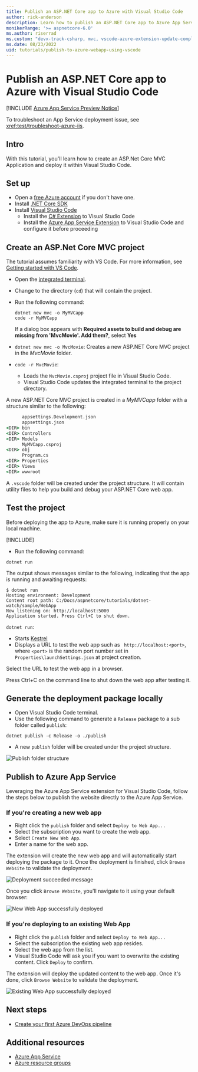 ```yaml
---
title: Publish an ASP.NET Core app to Azure with Visual Studio Code
author: rick-anderson
description: Learn how to publish an ASP.NET Core app to Azure App Service using Visual Studio Code
monikerRange: '>= aspnetcore-6.0'
ms.author: riserrad
ms.custom: "devx-track-csharp, mvc, vscode-azure-extension-update-completed"
ms.date: 08/23/2022
uid: tutorials/publish-to-azure-webapp-using-vscode
---
```


# Publish an ASP.NET Core app to Azure with Visual Studio Code

[!INCLUDE [Azure App Service Preview Notice](../includes/azure-apps-preview-notice.md)]

To troubleshoot an App Service deployment issue, see <xref:test/troubleshoot-azure-iis>.

## Intro

With this tutorial, you'll learn how to create an ASP.Net Core MVC Application and deploy it within Visual Studio Code.

## Set up

* Open a [free Azure account](https://azure.microsoft.com/free/dotnet/) if you don't have one.
* Install [.NET Core SDK](https://dotnet.microsoft.com/download)
* Install [Visual Studio Code](https://code.visualstudio.com/Download)
  * Install the [C# Extension](https://marketplace.visualstudio.com/items?itemName=ms-dotnettools.csharp) to Visual Studio Code
  * Install the [Azure App Service Extension](https://marketplace.visualstudio.com/items?itemName=ms-azuretools.vscode-azureappservice)
  to Visual Studio Code and configure it before proceeding

## Create an ASP.Net Core MVC project

The tutorial assumes familiarity with VS Code. For more information, see [Getting started with VS Code](https://code.visualstudio.com/docs).

* Open the [integrated terminal](https://code.visualstudio.com/docs/editor/integrated-terminal).
* Change to the directory (`cd`) that will contain the project.
* Run the following command:

   ```dotnetcli
   dotnet new mvc -o MyMVCapp
   code -r MyMVCapp
   ```

  If a dialog box appears with **Required assets to build and debug are missing from 'MvcMovie'. Add them?**, select **Yes**

* `dotnet new mvc -o MvcMovie`: Creates a new ASP.NET Core MVC project in the *MvcMovie* folder.
* `code -r MvcMovie`:
  * Loads the `MvcMovie.csproj` project file in Visual Studio Code.
  * Visual Studio Code updates the integrated terminal to the project directory.

A new ASP.NET Core MVC project is created in a *MyMVCapp* folder with a structure similar to the following:

```cmd
      appsettings.Development.json
      appsettings.json
<DIR> bin
<DIR> Controllers
<DIR> Models
      MyMVCapp.csproj
<DIR> obj
      Program.cs
<DIR> Properties
<DIR> Views
<DIR> wwwroot
```

A `.vscode` folder will be created under the project structure. It will contain utility files to help you build and debug your ASP.NET Core web app.

## Test the project

Before deploying the app to Azure, make sure it is running properly on your local machine.

 [!INCLUDE[](~/includes/trustCertVSC.md)]

* Run the following command:

```dotnetcli
dotnet run
```

The output shows messages similar to the following, indicating that the app is running and awaiting requests:

```dotnetcli
$ dotnet run
Hosting environment: Development
Content root path: C:/Docs/aspnetcore/tutorials/dotnet-watch/sample/WebApp
Now listening on: http://localhost:5000
Application started. Press Ctrl+C to shut down.
```

`dotnet run`:

* Starts [Kestrel](xref:fundamentals/servers/kestrel)
* Displays a URL to test the web app such as ` http://localhost:<port>`, where `<port>` is the random port number set in `Properties\launchSettings.json` at project creation.

Select the URL to test the web app in a browser.

Press Ctrl+C on the command line to shut down the web app after testing it.

## Generate the deployment package locally

* Open Visual Studio Code terminal.
* Use the following command to generate a `Release` package to a sub folder called `publish`:

```dotnetcli
dotnet publish -c Release -o ./publish
```

* A new `publish` folder will be created under the project structure.

![Publish folder structure](publish-to-azure-webapp-using-vscode/_static/publish-folder.jpg)

## Publish to Azure App Service

Leveraging the Azure App Service extension for Visual Studio Code, follow the steps below to publish the website directly to the Azure App Service.

### If you're creating a new web app

* Right click the `publish` folder and select `Deploy to Web App...`
* Select the subscription you want to create the web app.
* Select `Create New Web App`.
* Enter a name for the web app.

The extension will create the new web app and will automatically start deploying the package to it. Once the deployment is finished, click `Browse Website` to validate the deployment.

![Deployment succeeded message](publish-to-azure-webapp-using-vscode/_static/deployment-succeeded-message.jpg)

Once you click `Browse Website`, you'll navigate to it using your default browser:

![New Web App successfully deployed](publish-to-azure-webapp-using-vscode/_static/new-webapp-deployed.jpg)

### If you're deploying to an existing Web App

* Right click the `publish` folder and select `Deploy to Web App...`
* Select the subscription the existing web app resides.
* Select the web app from the list.
* Visual Studio Code will ask you if you want to overwrite the existing content. Click `Deploy` to confirm.

The extension will deploy the updated content to the web app. Once it's done, click `Browse Website` to validate the deployment.

![Existing Web App successfully deployed](publish-to-azure-webapp-using-vscode/_static/existing-webapp-deployed.jpg)

## Next steps

* [Create your first Azure DevOps pipeline](/azure/devops/pipelines/create-first-pipeline)

## Additional resources

* [Azure App Service](/azure/app-service/app-service-web-overview)
* [Azure resource groups](/azure/azure-resource-manager/resource-group-overview#resource-groups)
